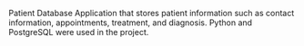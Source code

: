 Patient Database Application that stores patient information such as contact information, appointments, treatment, and diagnosis. Python and PostgreSQL were used in the project. 
